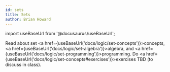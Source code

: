 ```yaml
---
id: sets
title: Sets
author: Brian Howard
---
```

import useBaseUrl from '@docusaurus/useBaseUrl';

Read about set <a href={useBaseUrl('docs/logic/set-concepts')}>concepts</a>,
<a href={useBaseUrl('docs/logic/set-algebra')}>algebra</a>, and
<a href={useBaseUrl('docs/logic/set-programming')}>programming</a>.
Do <a href={useBaseUrl('docs/logic/set-concepts#exercises')}>exercises TBD</a> (to discuss in class).
